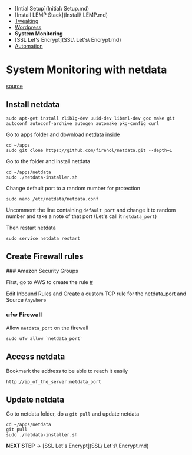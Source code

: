 - [Intial Setup](Initial\ Setup.md)
- [Install LEMP Stack](Install\ LEMP.md)
- [Tweaking](Tweaking.md)
- [Wordpress](Wordpress.md)
- **System Monitoring**
- [SSL Let's Encrypt](SSL\ Let's\ Encrypt.md)
- [Automation](Automation.md)

# System Monitoring with netdata

[source](https://github.com/firehol/netdata/wiki/Installation)

## Install netdata

```
sudo apt-get install zlib1g-dev uuid-dev libmnl-dev gcc make git autoconf autoconf-archive autogen automake pkg-config curl
```

Go to apps folder and download netdata inside
```
cd ~/apps
sudo git clone https://github.com/firehol/netdata.git --depth=1
```

Go to the folder and install netdata
```
cd ~/apps/netdata
sudo ./netdata-installer.sh
```

Change default port to a random number for protection
```
sudo nano /etc/netdata/netdata.conf
```

Uncomment the line containing `default port` and change it to random number and take a note of that port (Let's call it `netdata_port`)

Then restart netdata
```
sudo service netdata restart
```

## Create Firewall rules

### Amazon Security Groups

First, go to AWS to create the rule [#](https://console.aws.amazon.com/ec2/v2/home?#SecurityGroups)

Edit Inbound Rules and Create a custom TCP rule for the netdata_port and Source `Anywhere`

### ufw Firewall

Allow `netdata_port` on the firewall
```
sudo ufw allow `netdata_port`
```

## Access netdata

Bookmark the address to be able to reach it easily
```
http://ip_of_the_server:netdata_port
```

## Update netdata

Go to netdata folder, do a `git pull` and update netdata
```
cd ~/apps/netdata
git pull
sudo ./netdata-installer.sh
```

**NEXT STEP** -> [SSL Let's Encrypt](SSL\ Let's\ Encrypt.md)

